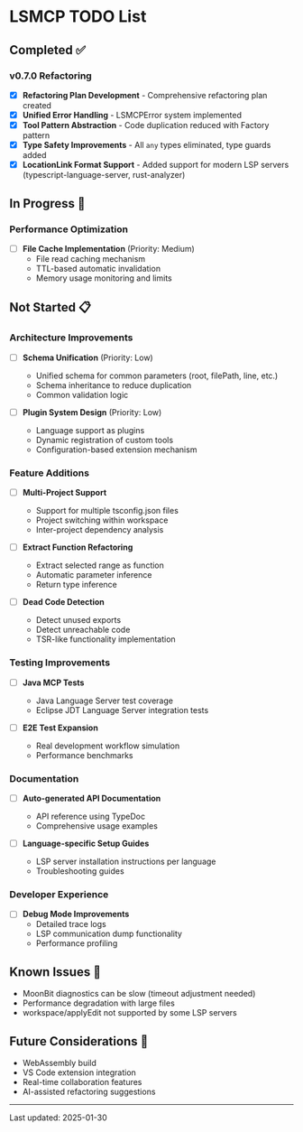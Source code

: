 # LSMCP TODO List

## Completed ✅

### v0.7.0 Refactoring
- [x] **Refactoring Plan Development** - Comprehensive refactoring plan created
- [x] **Unified Error Handling** - LSMCPError system implemented
- [x] **Tool Pattern Abstraction** - Code duplication reduced with Factory pattern
- [x] **Type Safety Improvements** - All `any` types eliminated, type guards added
- [x] **LocationLink Format Support** - Added support for modern LSP servers (typescript-language-server, rust-analyzer)

## In Progress 🚧

### Performance Optimization
- [ ] **File Cache Implementation** (Priority: Medium)
  - File read caching mechanism
  - TTL-based automatic invalidation
  - Memory usage monitoring and limits

## Not Started 📋

### Architecture Improvements
- [ ] **Schema Unification** (Priority: Low)
  - Unified schema for common parameters (root, filePath, line, etc.)
  - Schema inheritance to reduce duplication
  - Common validation logic

- [ ] **Plugin System Design** (Priority: Low)
  - Language support as plugins
  - Dynamic registration of custom tools
  - Configuration-based extension mechanism

### Feature Additions
- [ ] **Multi-Project Support**
  - Support for multiple tsconfig.json files
  - Project switching within workspace
  - Inter-project dependency analysis

- [ ] **Extract Function Refactoring**
  - Extract selected range as function
  - Automatic parameter inference
  - Return type inference

- [ ] **Dead Code Detection**
  - Detect unused exports
  - Detect unreachable code
  - TSR-like functionality implementation

### Testing Improvements
- [ ] **Java MCP Tests**
  - Java Language Server test coverage
  - Eclipse JDT Language Server integration tests

- [ ] **E2E Test Expansion**
  - Real development workflow simulation
  - Performance benchmarks

### Documentation
- [ ] **Auto-generated API Documentation**
  - API reference using TypeDoc
  - Comprehensive usage examples

- [ ] **Language-specific Setup Guides**
  - LSP server installation instructions per language
  - Troubleshooting guides

### Developer Experience
- [ ] **Debug Mode Improvements**
  - Detailed trace logs
  - LSP communication dump functionality
  - Performance profiling

## Known Issues 🐛

- MoonBit diagnostics can be slow (timeout adjustment needed)
- Performance degradation with large files
- workspace/applyEdit not supported by some LSP servers

## Future Considerations 💭

- WebAssembly build
- VS Code extension integration
- Real-time collaboration features
- AI-assisted refactoring suggestions

---

Last updated: 2025-01-30
